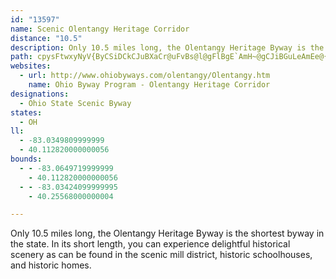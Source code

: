 ```yaml
---
id: "13597"
name: Scenic Olentangy Heritage Corridor
distance: "10.5"
description: Only 10.5 miles long, the Olentangy Heritage Byway is the shortest byway in the state. In its short length, you can experience delightful historical scenery as can be found in the scenic mill district, historic schoolhouses, and historic homes.
path: cpysFtwxyNyV{ByCSiDCkCJuBXaCr@uFvBs@l@gFlBgE`AmH~@gCJiBGuLeAmEe@{Ck@mDUaCLyUtDcCl@sFvBeObGy@h@{D`Bgb@tPeLdFaFfCyOlDiIdAwCRyMZaJBoGQySuDoLyCoKsBuADcPfCqAXmAd@_Q|KsRdGyFrBsN`GiBdA}BrBeAf@oMpBcA^iCfBu@Xsh@zAgE|@aI~BmHzCuk@tWiCtAiDxCwBvAkOzGwHdCmFlA{Df@kAGcAWsFmCyA_@}BEwJdAmAd@yBlAqHrFgDzBcAb@oEbAsABcEe@kOe@qFDsAY_T{ImBe@aFQaKcA{BBuDXiFHsCIgJu@wBk@}KmFcA[sE_A}BYsP_@yBFyAl@yFrFgC~AmDtCsAp@oFfBaBJmEB
websites:
  - url: http://www.ohiobyways.com/olentangy/Olentangy.htm
    name: Ohio Byway Program - Olentangy Heritage Corridor
designations:
  - Ohio State Scenic Byway
states:
  - OH
ll:
  - -83.0349809999999
  - 40.112820000000056
bounds:
  - - -83.0649719999999
    - 40.112820000000056
  - - -83.03424099999995
    - 40.25568000000004

---
```


Only 10.5 miles long, the Olentangy Heritage Byway is the shortest byway in the state. In its short length, you can experience delightful historical scenery as can be found in the scenic mill district, historic schoolhouses, and historic homes.
